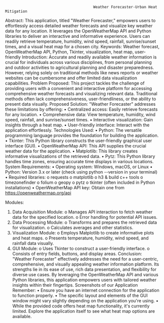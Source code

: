                                             Weather Forecaster-Urban Heat Mitigation 

Abstract:
This application, titled "Weather Forecaster," empowers users to effortlessly access detailed weather forecasts and visualize key weather data for any location. It leverages the OpenWeatherMap API and Python libraries to deliver an interactive and informative experience. Users can readily retrieve temperature, humidity, wind speed, rainfall, sunrise/sunset times, and a visual heat map for a chosen city.
Keywords: Weather forecast, OpenWeatherMap API, Python, Tkinter, visualization, heat map, user-friendly
Introduction:
Accurate and readily available weather information is crucial for individuals across various disciplines, from personal planning and outdoor activities to agricultural planning and disaster preparedness. However, relying solely on traditional methods like news reports or weather websites can be cumbersome and offer limited data visualization capabilities.
Problem Proposed: This project tackles the challenge of providing users with a convenient and interactive platform for accessing comprehensive weather forecasts and visualizing relevant data. Traditional methods often lack comprehensiveness, user-friendliness, or the ability to present data visually.
Proposed Solution:
"Weather Forecaster" addresses these limitations by offering:
•	Centralized access: Easily retrieve forecasts for any location.
•	Comprehensive data: View temperature, humidity, wind speed, rainfall, and sunrise/sunset times.
•	Interactive visualization: Gain insights through a heat map.
•	User-friendly interface: Interact with the application effortlessly.
Technologies Used:
•	Python: The versatile programming language provides the foundation for building the application.
•	Tkinter: This Python library constructs the user-friendly graphical user interface (GUI).
•	OpenWeatherMap API: This API supplies the crucial weather data for the application.
•	Matplotlib: This library creates informative visualizations of the retrieved data.
•	Pytz: This Python library handles time zones, ensuring accurate time displays in various locations.
System Requirements:
•	Operating system: Windows, macOS, or Linux
•	Python: Version 3.x or later (check using python --version in your terminal)
•	Required libraries: 
o	requests
o	matplotlib
o h3 & build c++ tools
o timezonefinder
o	folium
o	geopy
o	pytz
o	tkinter (often included in Python installations)
•	OpenWeatherMap API key: Obtain one from https://openweathermap.org/api


Modules:
1.	Data Acquisition Module: 
o	Manages API interaction to fetch weather data for the specified location.
o	Error handling for potential API issues.
2.	Data Processing Module: 
o	Transforms and prepares the retrieved data for visualization.
o	Calculates averages and other statistics.
3.	Visualization Module: 
o	Employs Matplotlib to create informative plots and heat maps.
o	Presents temperature, humidity, wind speed, and rainfall data visually.
4.	GUI Module: 
o	Uses Tkinter to construct a user-friendly interface.
o	Consists of entry fields, buttons, and display areas.
Conclusion:
"Weather Forecaster" effectively addresses the need for a user-centric, comprehensive, and visually appealing weather information platform. Its strengths lie in its ease of use, rich data presentation, and flexibility for diverse use cases. By leveraging the OpenWeatherMap API and various Python libraries, this application empowers users with tailored weather insights within their fingertips.
Screenshots of our Application
Remember:
•	Ensure you have an internet connection for the application to function properly.
•	The specific layout and elements of the GUI window might vary slightly depending on the application you're using.
•	While the provided code offers heat map functionality, it's currently limited. Explore the application itself to see what heat map options are available.


 


 

